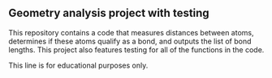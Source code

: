 ## Geometry analysis project with testing

This repository contains a code that measures distances between atoms, determines if these atoms qualify as a bond, and outputs the list of bond lengths.  This project also features testing for all of the functions in the code.

This line is for educational purposes only.

